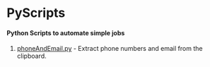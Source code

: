 # PyScripts
#### Python Scripts to automate simple jobs
  1. [phoneAndEmail.py](https://github.com/iHems/PyScripts/blob/master/phoneAndEmail.py) - Extract phone numbers and email from the              clipboard.
     
